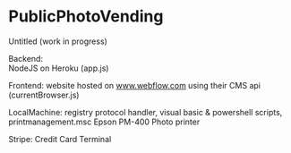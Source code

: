 # PublicPhotoVending


Untitled (work in progress) 






Backend:  
NodeJS on Heroku (app.js)
 
Frontend: 
website hosted on www.webflow.com using their CMS api (currentBrowser.js)

LocalMachine: 
registry protocol handler, visual basic & powershell scripts, printmanagement.msc 
Epson PM-400 Photo printer

Stripe: Credit Card Terminal
